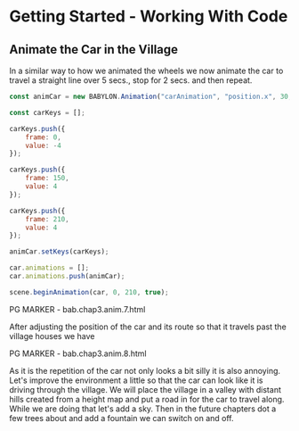 # Getting Started - Working With Code
## Animate the Car in the Village

In a similar way to how we animated the wheels we now animate the car to travel a straight line over 5 secs., stop for 2 secs. and then repeat.
```javascript
const animCar = new BABYLON.Animation("carAnimation", "position.x", 30, BABYLON.Animation.ANIMATIONTYPE_FLOAT, BABYLON.Animation.ANIMATIONLOOPMODE_CYCLE);

const carKeys = []; 

carKeys.push({
    frame: 0,
    value: -4
});

carKeys.push({
    frame: 150,
    value: 4
});

carKeys.push({
    frame: 210,
    value: 4
});

animCar.setKeys(carKeys);

car.animations = [];
car.animations.push(animCar);

scene.beginAnimation(car, 0, 210, true);
```

PG MARKER - bab.chap3.anim.7.html

After adjusting the position of the car and its route so that it travels past the village houses we have 

PG MARKER - bab.chap3.anim.8.html

As it is the repetition of the car not only looks a bit silly it is also annoying. Let's improve the environment a little so that the car can look like it is driving through the village. We will place the village in a valley with distant hills created from a height map and put a road in for the car to travel along. While we are doing that let's add a sky. Then in the future chapters dot a few trees about and add a fountain we can switch on and off.
